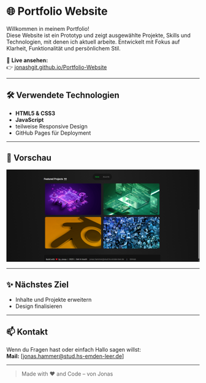 # 🌐 Portfolio Website

Willkommen in meinem Portfolio!  
Diese Website ist ein Prototyp und zeigt ausgewählte Projekte, Skills und Technologien, mit denen ich aktuell arbeite. Entwickelt mit Fokus auf Klarheit, Funktionalität und persönlichem Stil.

🔗 **Live ansehen:**  
👉 [jonashgit.github.io/Portfolio-Website](https://jonashgit.github.io/Portfolio-Website)

---

## 🛠️ Verwendete Technologien

- **HTML5 & CSS3**
- **JavaScript**
- teilweise Responsive Design
- GitHub Pages für Deployment

---

## 📸 Vorschau

![Screenshot der Portfolio-Seite](screenshots/screenshot_home.PNG)  

---

## ✨ Nächstes Ziel

- Inhalte und Projekte erweitern
- Design finalisieren

---

## 📫 Kontakt

Wenn du Fragen hast oder einfach Hallo sagen willst:  
**Mail:** [jonas.hammer@stud.hs-emden-leer.de] 

---

> Made with ❤️ and Code – von Jonas
